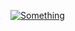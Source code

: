 [![Something](https://img.youtube.com/vi/PkT0PJwy8mI/0.jpg)](https://www.youtube.com/watch?v=PkT0PJwy8mI)
